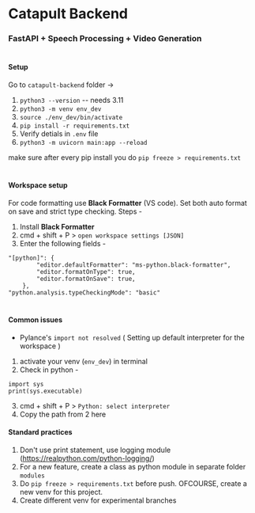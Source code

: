 # Catapult Backend 
### FastAPI + Speech Processing + Video Generation

#

#### Setup

Go to `catapult-backend` folder ->

1. `python3 --version` -- needs 3.11
2. `python3 -m venv env_dev`
3. `source ./env_dev/bin/activate`
4. `pip install -r requirements.txt`
4. Verify detials in `.env` file
5. `python3 -m uvicorn main:app --reload`

make sure after every pip install you do 
`pip freeze > requirements.txt` 

# 

#### Workspace setup

For code formatting use **Black Formatter** (VS code).
Set both auto format on save and strict type checking. Steps -  
1. Install **Black Formatter**
2. cmd + shift + P > `open workspace settings [JSON]`
3. Enter the following fields - 

```
"[python]": {
        "editor.defaultFormatter": "ms-python.black-formatter",
        "editor.formatOnType": true,
        "editor.formatOnSave": true,
    }, 
"python.analysis.typeCheckingMode": "basic"
```

# 

#### Common issues 

* Pylance's `import not resolved` ( Setting up default interpreter for the workspace )

1. activate your venv (`env_dev`) in terminal 
2. Check in python - 
```
import sys
print(sys.executable) 
```
3. cmd + shift + P > `Python: select interpreter`
4. Copy the path from 2 here
   

#### Standard practices 

1. Don't use print statement, use logging module (https://realpython.com/python-logging/)  
2. For a new feature, create a class as python module in separate folder `modules`
3. Do `pip freeze > requirements.txt` before push. OFCOURSE, create a new venv for this project.
4. Create different venv for experimental branches
